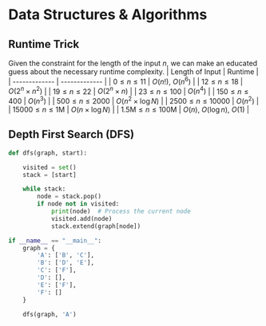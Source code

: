 # Data Structures & Algorithms

## Runtime Trick
Given the constraint for the length of the input $n$, we can make an educated guess about the necessary runtime complexity.
| Length of Input  | Runtime |
| ------------- | ------------- |
| $0\leq n\leq11$  | $O(n!),~O(n^6)$  |
| $12\leq n\leq18$ | $O(2^n\times n^2)$  |
| $19\leq n\leq22$ | $O(2^n\times n)$ |
| $23\leq n\leq100$ | $O(n^4)$ |
| $150\leq n\leq400$ | $O(n^3)$ |
| $500\leq n\leq2000$ | $O(n^2\times \log N)$ |
| $2500\leq n\leq10000$ | $O(n^2)$ |
| $15000\leq n\leq1 \text{M}$ | $O(n\times \log N)$ |
| $1.5\text{M}\leq n\leq100 \text{M}$ | $O(n),~O(\log n),~O(1)$ |

## Depth First Search (DFS)

```python
def dfs(graph, start):

    visited = set()
    stack = [start]

    while stack:
        node = stack.pop()
        if node not in visited:
            print(node)  # Process the current node
            visited.add(node)
            stack.extend(graph[node])

if __name__ == "__main__":
    graph = {
        'A': ['B', 'C'],
        'B': ['D', 'E'],
        'C': ['F'],
        'D': [],
        'E': ['F'],
        'F': []
    }

    dfs(graph, 'A')
```